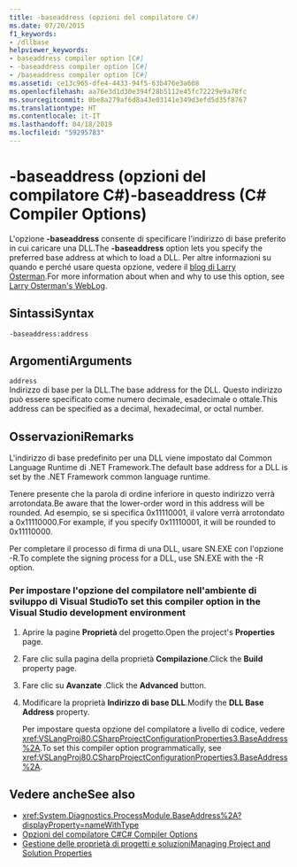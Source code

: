```yaml
---
title: -baseaddress (opzioni del compilatore C#)
ms.date: 07/20/2015
f1_keywords:
- /dllbase
helpviewer_keywords:
- baseaddress compiler option [C#]
- -baseaddress compiler option [C#]
- /baseaddress compiler option [C#]
ms.assetid: ce13c965-dfe4-4433-94f5-63b476e3a608
ms.openlocfilehash: aa76e3d1d30e394f28b5112e45fc72229e9a78fc
ms.sourcegitcommit: 0be8a279af6d8a43e03141e349d3efd5d35f8767
ms.translationtype: HT
ms.contentlocale: it-IT
ms.lasthandoff: 04/18/2019
ms.locfileid: "59295783"
---
```

# <a name="-baseaddress-c-compiler-options"></a><span data-ttu-id="15312-102">-baseaddress (opzioni del compilatore C#)</span><span class="sxs-lookup"><span data-stu-id="15312-102">-baseaddress (C# Compiler Options)</span></span>
<span data-ttu-id="15312-103">L'opzione **-baseaddress** consente di specificare l'indirizzo di base preferito in cui caricare una DLL.</span><span class="sxs-lookup"><span data-stu-id="15312-103">The **-baseaddress** option lets you specify the preferred base address at which to load a DLL.</span></span> <span data-ttu-id="15312-104">Per altre informazioni su quando e perché usare questa opzione, vedere il [blog di Larry Osterman](https://blogs.msdn.microsoft.com/larryosterman/2004/07/06/why-should-i-even-bother-to-use-dlls-in-my-system/).</span><span class="sxs-lookup"><span data-stu-id="15312-104">For more information about when and why to use this option, see [Larry Osterman's WebLog](https://blogs.msdn.microsoft.com/larryosterman/2004/07/06/why-should-i-even-bother-to-use-dlls-in-my-system/).</span></span>  
  
## <a name="syntax"></a><span data-ttu-id="15312-105">Sintassi</span><span class="sxs-lookup"><span data-stu-id="15312-105">Syntax</span></span>  
  
```console  
-baseaddress:address  
```  
  
## <a name="arguments"></a><span data-ttu-id="15312-106">Argomenti</span><span class="sxs-lookup"><span data-stu-id="15312-106">Arguments</span></span>  
 `address`  
 <span data-ttu-id="15312-107">Indirizzo di base per la DLL.</span><span class="sxs-lookup"><span data-stu-id="15312-107">The base address for the DLL.</span></span> <span data-ttu-id="15312-108">Questo indirizzo può essere specificato come numero decimale, esadecimale o ottale.</span><span class="sxs-lookup"><span data-stu-id="15312-108">This address can be specified as a decimal, hexadecimal, or octal number.</span></span>  
  
## <a name="remarks"></a><span data-ttu-id="15312-109">Osservazioni</span><span class="sxs-lookup"><span data-stu-id="15312-109">Remarks</span></span>  
 <span data-ttu-id="15312-110">L'indirizzo di base predefinito per una DLL viene impostato dal Common Language Runtime di .NET Framework.</span><span class="sxs-lookup"><span data-stu-id="15312-110">The default base address for a DLL is set by the .NET Framework common language runtime.</span></span>  
  
 <span data-ttu-id="15312-111">Tenere presente che la parola di ordine inferiore in questo indirizzo verrà arrotondata.</span><span class="sxs-lookup"><span data-stu-id="15312-111">Be aware that the lower-order word in this address will be rounded.</span></span> <span data-ttu-id="15312-112">Ad esempio, se si specifica 0x11110001, il valore verrà arrotondato a 0x11110000.</span><span class="sxs-lookup"><span data-stu-id="15312-112">For example, if you specify 0x11110001, it will be rounded to 0x11110000.</span></span>  
  
 <span data-ttu-id="15312-113">Per completare il processo di firma di una DLL, usare SN.EXE con l'opzione -R.</span><span class="sxs-lookup"><span data-stu-id="15312-113">To complete the signing process for a DLL, use SN.EXE with the -R option.</span></span>  
  
### <a name="to-set-this-compiler-option-in-the-visual-studio-development-environment"></a><span data-ttu-id="15312-114">Per impostare l'opzione del compilatore nell'ambiente di sviluppo di Visual Studio</span><span class="sxs-lookup"><span data-stu-id="15312-114">To set this compiler option in the Visual Studio development environment</span></span>  
  
1. <span data-ttu-id="15312-115">Aprire la pagine **Proprietà** del progetto.</span><span class="sxs-lookup"><span data-stu-id="15312-115">Open the project's **Properties** page.</span></span>  
  
2. <span data-ttu-id="15312-116">Fare clic sulla pagina della proprietà **Compilazione**.</span><span class="sxs-lookup"><span data-stu-id="15312-116">Click the **Build** property page.</span></span>  
  
3. <span data-ttu-id="15312-117">Fare clic su **Avanzate** .</span><span class="sxs-lookup"><span data-stu-id="15312-117">Click the **Advanced** button.</span></span>  
  
4. <span data-ttu-id="15312-118">Modificare la proprietà **Indirizzo di base DLL**.</span><span class="sxs-lookup"><span data-stu-id="15312-118">Modify the **DLL Base Address** property.</span></span>  
  
     <span data-ttu-id="15312-119">Per impostare questa opzione del compilatore a livello di codice, vedere <xref:VSLangProj80.CSharpProjectConfigurationProperties3.BaseAddress%2A>.</span><span class="sxs-lookup"><span data-stu-id="15312-119">To set this compiler option programmatically, see <xref:VSLangProj80.CSharpProjectConfigurationProperties3.BaseAddress%2A>.</span></span>  
  
## <a name="see-also"></a><span data-ttu-id="15312-120">Vedere anche</span><span class="sxs-lookup"><span data-stu-id="15312-120">See also</span></span>

- <xref:System.Diagnostics.ProcessModule.BaseAddress%2A?displayProperty=nameWithType>
- [<span data-ttu-id="15312-121">Opzioni del compilatore C#</span><span class="sxs-lookup"><span data-stu-id="15312-121">C# Compiler Options</span></span>](../../../csharp/language-reference/compiler-options/index.md)
- [<span data-ttu-id="15312-122">Gestione delle proprietà di progetti e soluzioni</span><span class="sxs-lookup"><span data-stu-id="15312-122">Managing Project and Solution Properties</span></span>](/visualstudio/ide/managing-project-and-solution-properties)
